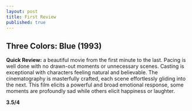```yaml
---
layout: post
title: First Review
published: true
---
```

## Three Colors: Blue (1993)
**Quick Review:** a beautiful movie from the first minute to the last. Pacing is well done with no drawn-out moments or unnecessary scenes. Casting is exceptional with characters feeling natural and believable. The cinematography is masterfully crafted, each scene effortlessly gliding into the next.  This film elicits a powerful and broad emotional response, some moments are profoundly sad while others elicit happiness or laughter.

**3.5/4**

